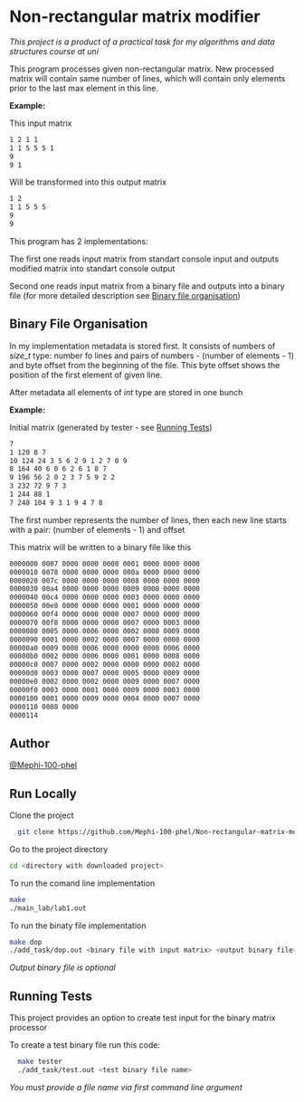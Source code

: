
# Non-rectangular matrix modifier

*This project is a product of a practical task for my algorithms and data structures course at uni*

This program processes given non-rectangular matrix. New processed matrix will contain same number of lines, which will contain only elements prior to the last max element in this line.

**Example:**

This input matrix
```txt
1 2 1 1
1 1 5 5 5 1
9
9 1
```
Will be transformed into this output matrix
```txt
1 2
1 1 5 5 5
9
9
```

This program has 2 implementations:

The first one reads input matrix from standart console input and outputs modified matrix into standart console output

Second one reads input matrix from a binary file and outputs into a binary file (for more detailed description see [Binary file organisation](#binary-file-organisation))


## Binary File Organisation

In my implementation metadata is stored first. It consists of numbers of *size_t* type: number fo lines and pairs of numbers - (number of elements - 1) and byte offset from the beginning of the file. This byte offset shows the position of the first element of given line.

After metadata all elements of *int* type are stored in one bunch

**Example:**

Initial matrix (generated by tester - see [Running Tests](#running-tests)) 

```txt
7 
1 120 8 7 
10 124 24 3 5 6 2 9 1 2 7 0 9
8 164 40 6 0 6 2 6 1 8 7
9 196 56 2 0 2 3 7 5 9 2 2
3 232 72 9 7 3
1 244 88 1
7 248 104 9 3 1 9 4 7 8
```

The first number represents the number of lines, then each new line starts with a pair: (number of elements - 1) and offset

This matrix will be written to a binary file like this

```txt
0000000 0007 0000 0000 0000 0001 0000 0000 0000
0000010 0078 0000 0000 0000 000a 0000 0000 0000
0000020 007c 0000 0000 0000 0008 0000 0000 0000
0000030 00a4 0000 0000 0000 0009 0000 0000 0000
0000040 00c4 0000 0000 0000 0003 0000 0000 0000
0000050 00e8 0000 0000 0000 0001 0000 0000 0000
0000060 00f4 0000 0000 0000 0007 0000 0000 0000
0000070 00f8 0000 0000 0000 0007 0000 0003 0000
0000080 0005 0000 0006 0000 0002 0000 0009 0000
0000090 0001 0000 0002 0000 0007 0000 0000 0000
00000a0 0009 0000 0006 0000 0000 0000 0006 0000
00000b0 0002 0000 0006 0000 0001 0000 0008 0000
00000c0 0007 0000 0002 0000 0000 0000 0002 0000
00000d0 0003 0000 0007 0000 0005 0000 0009 0000
00000e0 0002 0000 0002 0000 0009 0000 0007 0000
00000f0 0003 0000 0001 0000 0009 0000 0003 0000
0000100 0001 0000 0009 0000 0004 0000 0007 0000
0000110 0008 0000
0000114
```
## Author

[@Mephi-100-phel](https://github.com/Mephi-100-phel)


## Run Locally

Clone the project

```bash
  git clone https://github.com/Mephi-100-phel/Non-rectangular-matrix-modifier
```

Go to the project directory

```bash
cd <directory with downloaded project>
```

To run the comand line implementation

```bash
make
./main_lab/lab1.out
```

To run the binaty file implementation

```bash
make dop
./add_task/dop.out <binary file with input matrix> <output binary file>
```

*Output binary file is optional*


## Running Tests

This project provides an option to create test input for the binary matrix processor

To create a test binary file run this code:

```bash
  make tester
  ./add_task/test.out <test binary file name>
```

*You must provide a file name via first command line argument*

